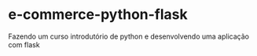 # e-commerce-python-flask
Fazendo um curso introdutório de python e  desenvolvendo uma aplicação com flask
